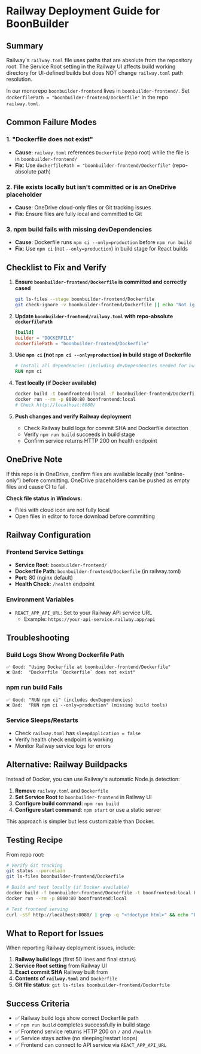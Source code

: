 # Railway Deployment Guide for BoonBuilder

## Summary

Railway's `railway.toml` file uses paths that are absolute from the repository root. The Service Root setting in the Railway UI affects build working directory for UI-defined builds but does NOT change `railway.toml` path resolution.

In our monorepo `boonbuilder-frontend` lives in `boonbuilder-frontend/`. Set `dockerfilePath = "boonbuilder-frontend/Dockerfile"` in the repo `railway.toml`.

## Common Failure Modes

### 1. "Dockerfile does not exist"
- **Cause**: `railway.toml` references `Dockerfile` (repo root) while the file is in `boonbuilder-frontend/`
- **Fix**: Use `dockerfilePath = "boonbuilder-frontend/Dockerfile"` (repo-absolute path)

### 2. File exists locally but isn't committed or is an OneDrive placeholder
- **Cause**: OneDrive cloud-only files or Git tracking issues
- **Fix**: Ensure files are fully local and committed to Git

### 3. npm build fails with missing devDependencies
- **Cause**: Dockerfile runs `npm ci --only=production` before `npm run build`
- **Fix**: Use `npm ci` (not `--only=production`) in build stage for React builds

## Checklist to Fix and Verify

1. **Ensure `boonbuilder-frontend/Dockerfile` is committed and correctly cased**
   ```bash
   git ls-files --stage boonbuilder-frontend/Dockerfile
   git check-ignore -v boonbuilder-frontend/Dockerfile || echo "Not ignored"
   ```

2. **Update `boonbuilder-frontend/railway.toml` with repo-absolute `dockerfilePath`**
   ```toml
   [build]
   builder = "DOCKERFILE"
   dockerfilePath = "boonbuilder-frontend/Dockerfile"
   ```

3. **Use `npm ci` (not `npm ci --only=production`) in build stage of Dockerfile**
   ```dockerfile
   # Install all dependencies (including devDependencies needed for build)
   RUN npm ci
   ```

4. **Test locally (if Docker available)**
   ```bash
   docker build -t boonfrontend:local -f boonbuilder-frontend/Dockerfile boonbuilder-frontend
   docker run --rm -p 8080:80 boonfrontend:local
   # Check http://localhost:8080/
   ```

5. **Push changes and verify Railway deployment**
   - Check Railway build logs for commit SHA and Dockerfile detection
   - Verify `npm run build` succeeds in build stage
   - Confirm service returns HTTP 200 on health endpoint

## OneDrive Note

If this repo is in OneDrive, confirm files are available locally (not "online-only") before committing. OneDrive placeholders can be pushed as empty files and cause CI to fail.

**Check file status in Windows:**
- Files with cloud icon are not fully local
- Open files in editor to force download before committing

## Railway Configuration

### Frontend Service Settings
- **Service Root**: `boonbuilder-frontend/`
- **Dockerfile Path**: `boonbuilder-frontend/Dockerfile` (in railway.toml)
- **Port**: 80 (nginx default)
- **Health Check**: `/health` endpoint

### Environment Variables
- `REACT_APP_API_URL`: Set to your Railway API service URL
  - Example: `https://your-api-service.railway.app/api`

## Troubleshooting

### Build Logs Show Wrong Dockerfile Path
```
✅ Good: "Using Dockerfile at boonbuilder-frontend/Dockerfile"
❌ Bad:  "Dockerfile `Dockerfile` does not exist"
```

### npm run build Fails
```
✅ Good: "RUN npm ci" (includes devDependencies)
❌ Bad:  "RUN npm ci --only=production" (missing build tools)
```

### Service Sleeps/Restarts
- Check `railway.toml` has `sleepApplication = false`
- Verify health check endpoint is working
- Monitor Railway service logs for errors

## Alternative: Railway Buildpacks

Instead of Docker, you can use Railway's automatic Node.js detection:

1. **Remove** `railway.toml` and `Dockerfile`
2. **Set Service Root** to `boonbuilder-frontend` in Railway UI
3. **Configure build command**: `npm run build`
4. **Configure start command**: `npm start` or use a static server

This approach is simpler but less customizable than Docker.

## Testing Recipe

From repo root:
```bash
# Verify Git tracking
git status --porcelain
git ls-files boonbuilder-frontend/Dockerfile

# Build and test locally (if Docker available)
docker build -f boonbuilder-frontend/Dockerfile -t boonfrontend:local boonbuilder-frontend
docker run --rm -p 8080:80 boonfrontend:local

# Test frontend serving
curl -sSf http://localhost:8080/ | grep -q "<!doctype html>" && echo "Frontend OK" || echo "Frontend failed"
```

## What to Report for Issues

When reporting Railway deployment issues, include:

1. **Railway build logs** (first 50 lines and final status)
2. **Service Root setting** from Railway UI
3. **Exact commit SHA** Railway built from
4. **Contents of `railway.toml`** and `Dockerfile`
5. **Git file status**: `git ls-files boonbuilder-frontend/Dockerfile`

## Success Criteria

- ✅ Railway build logs show correct Dockerfile path
- ✅ `npm run build` completes successfully in build stage
- ✅ Frontend service returns HTTP 200 on `/` and `/health`
- ✅ Service stays active (no sleeping/restart loops)
- ✅ Frontend can connect to API service via `REACT_APP_API_URL`